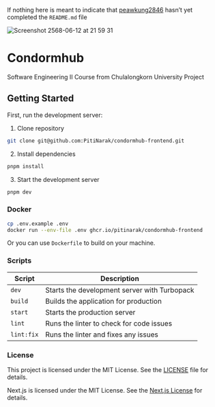 If nothing here is meant to indicate that [peawkung2846](https://github.com/peawkung2846) hasn’t yet completed the `README.md` file

![Screenshot 2568-06-12 at 21 59 31](https://github.com/user-attachments/assets/8be47076-bc38-44f1-8fde-4c8036539e9e)


# Condormhub
Software Engineering II Course from Chulalongkorn University Project

## Getting Started

First, run the development server:
1. Clone repository
```bash
git clone git@github.com:PitiNarak/condormhub-frontend.git
```
2. Install dependencies
```bash
pnpm install
```
3. Start the development server
```bash
pnpm dev
```

### Docker
```bash
cp .env.example .env
docker run --env-file .env ghcr.io/pitinarak/condormhub-frontend
```
Or you can use `Dockerfile` to build on your machine.

### Scripts

| Script       | Description                                      |
|--------------|--------------------------------------------------|
| `dev`        | Starts the development server with Turbopack     |
| `build`      | Builds the application for production            |
| `start`      | Starts the production server                     |
| `lint`       | Runs the linter to check for code issues         |
| `lint:fix`   | Runs the linter and fixes any issues             |

### License

This project is licensed under the MIT License. See the [LICENSE](LICENSE) file for details.

Next.js is licensed under the MIT License. See the [Next.js License](https://github.com/vercel/next.js/blob/canary/license.md) for details.
